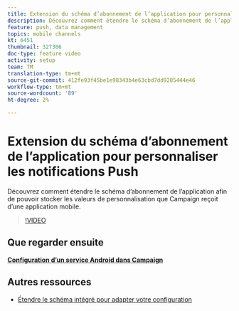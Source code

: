 ```yaml
---
title: Extension du schéma d’abonnement de l’application pour personnaliser les notifications Push
description: Découvrez comment étendre le schéma d’abonnement de l’application afin de pouvoir stocker les valeurs de personnalisation que Campaign reçoit d’une application mobile.
feature: push, data management
topics: mobile channels
kt: 6451
thumbnail: 327306
doc-type: feature video
activity: setup
team: TM
translation-type: tm+mt
source-git-commit: 412fe93f45be1e98343b4e63cbd7dd9285444e46
workflow-type: tm+mt
source-wordcount: '89'
ht-degree: 2%

---
```



# Extension du schéma d’abonnement de l’application pour personnaliser les notifications Push

Découvrez comment étendre le schéma d’abonnement de l’application afin de pouvoir stocker les valeurs de personnalisation que Campaign reçoit d’une application mobile.

>[!VIDEO](https://video.tv.adobe.com/v/327306?quality=12)

## Que regarder ensuite

**[Configuration d’un service Android dans Campaign](/help/tutorial-getting-started-with-push-notifications-for-android/configuring-an-android-service-in-campaign.md)**

## Autres ressources

* [Étendre le schéma intégré pour adapter votre configuration](https://experienceleague.adobe.com/docs/campaign-classic/using/sending-messages/sending-push-notifications/configure-the-mobile-app/configuring-the-mobile-application-android.html#extend-subscription-schema)